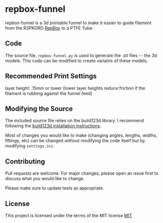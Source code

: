 # repbox-funnel

repbox-funnel is a 3d printable funnel to make it easier to guide filament from the R3PKORD [RepBox](https://www.repkord.com/collections/repbox-2) to a PTFE Tube 

## Code

The source file, `repbox-funnel.py` is used to generate the .stl files -- the 3d models. This code can be modified to create variants of these models.

## Recommended Print Settings
layer height: .15mm or lower (lower layer heights reduce friction if the filament is rubbing against the funnel feed)

## Modifying the Source 

The included source file relies on the build123d library. I recommend following the [build123d installation instructions](https://build123d.readthedocs.io/en/latest/installation.html).

Most of changes you would like to make (changing angles, lengths, widths, fittings, etc) can be changed without modifying the code itself but by modifying `settings.ini`.

## Contributing

Pull requests are welcome. For major changes, please open an issue first
to discuss what you would like to change.

Please make sure to update tests as appropriate.

## License

This project is licensed under the terms of the MIT license [MIT](https://choosealicense.com/licenses/mit/)